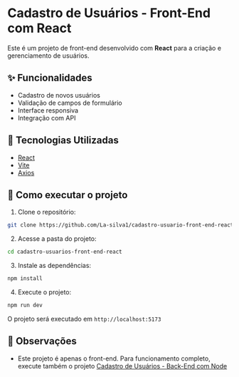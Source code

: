 # Cadastro de Usuários - Front-End com React

Este é um projeto de front-end desenvolvido com **React** para a criação e gerenciamento de usuários.

## ✨ Funcionalidades

- Cadastro de novos usuários  
- Validação de campos de formulário  
- Interface responsiva  
- Integração com API

## 🚀 Tecnologias Utilizadas

- [React](https://reactjs.org/)  
- [Vite](https://vitejs.dev/)
- [Axios](https://axios-http.com/) 

## 🧪 Como executar o projeto

1. Clone o repositório:
```bash
git clone https://github.com/La-silva1/cadastro-usuario-front-end-react.git
```

2. Acesse a pasta do projeto:
```bash
cd cadastro-usuarios-front-end-react
```

3. Instale as dependências:
```bash
npm install
```

4. Execute o projeto:
```bash
npm run dev
```

O projeto será executado em `http://localhost:5173`

## 📝 Observações

- Este projeto é apenas o front-end. Para funcionamento completo, execute também o projeto [Cadastro de Usuários - Back-End com Node](https://github.com/La-silva1/cadastro-usuario-backend-node)